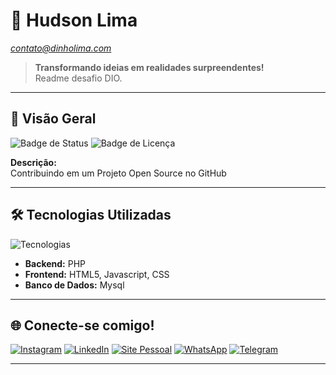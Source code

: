 # 🚀 Hudson Lima 
*contato@dinholima.com*

> **Transformando ideias em realidades surpreendentes!**  
> Readme desafio DIO.

---

## 🌟 Visão Geral
![Badge de Status](https://img.shields.io/badge/Status-Em_Desenvolvimento-green)
![Badge de Licença](https://img.shields.io/badge/Licença-MIT-blue)

**Descrição:**  
Contribuindo em um Projeto Open Source no GitHub  

---

## 🛠 Tecnologias Utilizadas
![Tecnologias](https://skillicons.dev/icons?i=php,html,css,mysql,javascript)

- **Backend:** PHP  
- **Frontend:** HTML5, Javascript, CSS
- **Banco de Dados:** Mysql  


---

## 🌐 Conecte-se comigo!

[![Instagram](https://img.shields.io/badge/Instagram-@hudsonnasclima-E4405F?logo=instagram&logoColor=white)](https://instagram.com/hudsonnasclima)
[![LinkedIn](https://img.shields.io/badge/LinkedIn-@hudsonnasclima-0077B5?logo=linkedin&logoColor=white)](https://linkedin.com/in/hudsonasclima)
[![Site Pessoal](https://img.shields.io/badge/Website-dinholima-000000?logo=google-chrome&logoColor=white)](https://www.dinholima.com)
[![WhatsApp](https://img.shields.io/badge/WhatsApp-Chamar-25D366?logo=whatsapp&logoColor=white)](https://wa.me/5524992380747)
[![Telegram](https://img.shields.io/badge/Telegram-Mensagem-0088CC?logo=telegram&logoColor=white)](https://t.me/hudsonnasclima)

---


